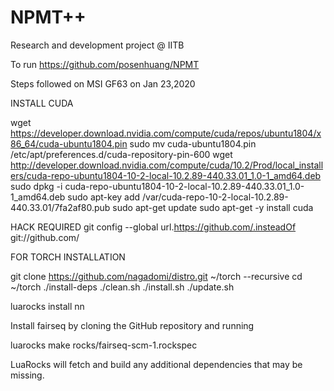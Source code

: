 # NPMT++
Research and development project @ IITB

To run https://github.com/posenhuang/NPMT

Steps followed on MSI GF63 on Jan 23,2020

INSTALL CUDA

wget https://developer.download.nvidia.com/compute/cuda/repos/ubuntu1804/x86_64/cuda-ubuntu1804.pin
sudo mv cuda-ubuntu1804.pin /etc/apt/preferences.d/cuda-repository-pin-600
wget http://developer.download.nvidia.com/compute/cuda/10.2/Prod/local_installers/cuda-repo-ubuntu1804-10-2-local-10.2.89-440.33.01_1.0-1_amd64.deb
sudo dpkg -i cuda-repo-ubuntu1804-10-2-local-10.2.89-440.33.01_1.0-1_amd64.deb
sudo apt-key add /var/cuda-repo-10-2-local-10.2.89-440.33.01/7fa2af80.pub
sudo apt-get update
sudo apt-get -y install cuda

HACK REQUIRED
git config --global url.https://github.com/.insteadOf git://github.com/

FOR TORCH INSTALLATION

git clone https://github.com/nagadomi/distro.git ~/torch --recursive
cd ~/torch
./install-deps
./clean.sh
./install.sh
./update.sh

luarocks install nn


Install fairseq by cloning the GitHub repository and running

luarocks make rocks/fairseq-scm-1.rockspec

LuaRocks will fetch and build any additional dependencies that may be missing.
